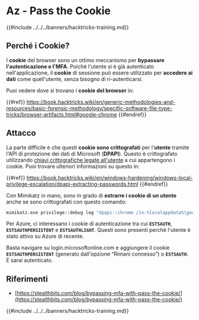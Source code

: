 # Az - Pass the Cookie

{{#include ../../../banners/hacktricks-training.md}}

## Perché i Cookie?

I **cookie** del browser sono un ottimo meccanismo per **bypassare l'autenticazione e l'MFA**. Poiché l'utente si è già autenticato nell'applicazione, il **cookie** di sessione può essere utilizzato per **accedere ai dati** come quell'utente, senza bisogno di ri-autenticarsi.

Puoi vedere dove si trovano i **cookie del browser** in:

{{#ref}}
https://book.hacktricks.wiki/en/generic-methodologies-and-resources/basic-forensic-methodology/specific-software-file-type-tricks/browser-artifacts.html#google-chrome
{{#endref}}

## Attacco

La parte difficile è che questi **cookie sono crittografati** per l'**utente** tramite l'API di protezione dei dati di Microsoft (**DPAPI**). Questo è crittografato utilizzando [chiavi crittografiche legate all'utente](https://book.hacktricks.wiki/en/windows-hardening/windows-local-privilege-escalation/dpapi-extracting-passwords.html) a cui appartengono i cookie. Puoi trovare ulteriori informazioni su questo in:

{{#ref}}
https://book.hacktricks.wiki/en/windows-hardening/windows-local-privilege-escalation/dpapi-extracting-passwords.html
{{#endref}}

Con Mimikatz in mano, sono in grado di **estrarre i cookie di un utente** anche se sono crittografati con questo comando:
```bash
mimikatz.exe privilege::debug log "dpapi::chrome /in:%localappdata%\google\chrome\USERDA~1\default\cookies /unprotect" exit
```
Per Azure, ci interessano i cookie di autenticazione tra cui **`ESTSAUTH`**, **`ESTSAUTHPERSISTENT`** e **`ESTSAUTHLIGHT`**. Questi sono presenti perché l'utente è stato attivo su Azure di recente.

Basta navigare su login.microsoftonline.com e aggiungere il cookie **`ESTSAUTHPERSISTENT`** (generato dall'opzione “Rimani connesso”) o **`ESTSAUTH`**. E sarai autenticato.

## Riferimenti

- [https://stealthbits.com/blog/bypassing-mfa-with-pass-the-cookie/](https://stealthbits.com/blog/bypassing-mfa-with-pass-the-cookie/)

{{#include ../../../banners/hacktricks-training.md}}
